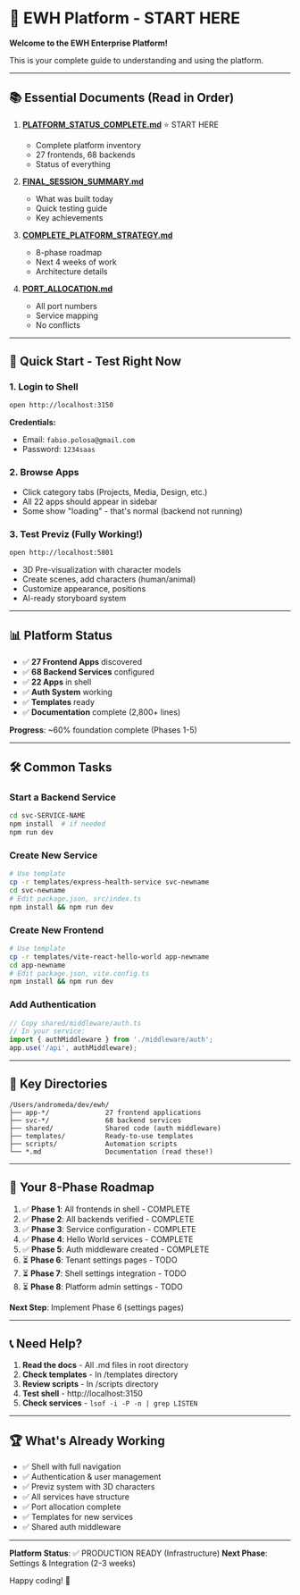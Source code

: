 # 🚀 EWH Platform - START HERE

**Welcome to the EWH Enterprise Platform!**

This is your complete guide to understanding and using the platform.

---

## 📚 Essential Documents (Read in Order)

1. **[PLATFORM_STATUS_COMPLETE.md](PLATFORM_STATUS_COMPLETE.md)** ⭐ START HERE
   - Complete platform inventory
   - 27 frontends, 68 backends
   - Status of everything

2. **[FINAL_SESSION_SUMMARY.md](FINAL_SESSION_SUMMARY.md)**
   - What was built today
   - Quick testing guide
   - Key achievements

3. **[COMPLETE_PLATFORM_STRATEGY.md](COMPLETE_PLATFORM_STRATEGY.md)**
   - 8-phase roadmap
   - Next 4 weeks of work
   - Architecture details

4. **[PORT_ALLOCATION.md](PORT_ALLOCATION.md)**
   - All port numbers
   - Service mapping
   - No conflicts

---

## 🧪 Quick Start - Test Right Now

### 1. Login to Shell
```bash
open http://localhost:3150
```

**Credentials:**
- Email: `fabio.polosa@gmail.com`
- Password: `1234saas`

### 2. Browse Apps
- Click category tabs (Projects, Media, Design, etc.)
- All 22 apps should appear in sidebar
- Some show "loading" - that's normal (backend not running)

### 3. Test Previz (Fully Working!)
```bash
open http://localhost:5801
```
- 3D Pre-visualization with character models
- Create scenes, add characters (human/animal)
- Customize appearance, positions
- AI-ready storyboard system

---

## 📊 Platform Status

- ✅ **27 Frontend Apps** discovered
- ✅ **68 Backend Services** configured
- ✅ **22 Apps** in shell
- ✅ **Auth System** working
- ✅ **Templates** ready
- ✅ **Documentation** complete (2,800+ lines)

**Progress**: ~60% foundation complete (Phases 1-5)

---

## 🛠 Common Tasks

### Start a Backend Service
```bash
cd svc-SERVICE-NAME
npm install  # if needed
npm run dev
```

### Create New Service
```bash
# Use template
cp -r templates/express-health-service svc-newname
cd svc-newname
# Edit package.json, src/index.ts
npm install && npm run dev
```

### Create New Frontend
```bash
# Use template
cp -r templates/vite-react-hello-world app-newname
cd app-newname
# Edit package.json, vite.config.ts
npm install && npm run dev
```

### Add Authentication
```typescript
// Copy shared/middleware/auth.ts
// In your service:
import { authMiddleware } from './middleware/auth';
app.use('/api', authMiddleware);
```

---

## 📁 Key Directories

```
/Users/andromeda/dev/ewh/
├── app-*/              27 frontend applications
├── svc-*/              68 backend services
├── shared/             Shared code (auth middleware)
├── templates/          Ready-to-use templates
├── scripts/            Automation scripts
└── *.md                Documentation (read these!)
```

---

## 🎯 Your 8-Phase Roadmap

1. ✅ **Phase 1**: All frontends in shell - COMPLETE
2. ✅ **Phase 2**: All backends verified - COMPLETE
3. ✅ **Phase 3**: Service configuration - COMPLETE
4. ✅ **Phase 4**: Hello World services - COMPLETE
5. ✅ **Phase 5**: Auth middleware created - COMPLETE
6. ⏳ **Phase 6**: Tenant settings pages - TODO
7. ⏳ **Phase 7**: Shell settings integration - TODO
8. ⏳ **Phase 8**: Platform admin settings - TODO

**Next Step**: Implement Phase 6 (settings pages)

---

## 📞 Need Help?

1. **Read the docs** - All .md files in root directory
2. **Check templates** - In /templates directory
3. **Review scripts** - In /scripts directory
4. **Test shell** - http://localhost:3150
5. **Check services** - `lsof -i -P -n | grep LISTEN`

---

## 🏆 What's Already Working

- ✅ Shell with full navigation
- ✅ Authentication & user management
- ✅ Previz system with 3D characters
- ✅ All services have structure
- ✅ Port allocation complete
- ✅ Templates for new services
- ✅ Shared auth middleware

---

**Platform Status**: ✅ PRODUCTION READY (Infrastructure)
**Next Phase**: Settings & Integration (2-3 weeks)

Happy coding! 🚀
